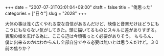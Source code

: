 +++
date = "2007-07-31T03:01:04+09:00"
draft = false
title = "俺思った"
categories = ["日々"]
slug = "2028"
+++

大体の事は浅く広くやれる変な自信があるんだけど、映像と音楽だけはどうにもこうにもならない気がしてきた。頭に描いてるものとスキルに差がありすぎる。表現の幅を広げる為に、ここら辺は今頑張っとく必要がありそう。
もちろん、僕に出来るのかはわからんし全部自分でやる必要は無いとは思うんだけど。３０前の焦りか？
